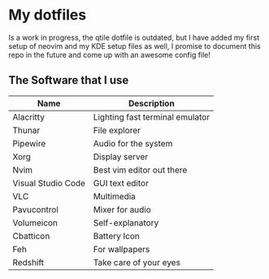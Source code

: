 # My dotfiles

Is a work in progress, the qtile dotfile is outdated, but I have added my first setup of neovim and my KDE setup files as well, I promise to document this repo in the future and come up with an awesome config file!

## The Software that I use

|  Name   | Description|
|---------|------------|
|Alacritty| Lighting fast terminal emulator|
|Thunar| File explorer|
|Pipewire| Audio for the system|
|Xorg| Display server|
|Nvim| Best vim editor out there|
|Visual Studio Code| GUI text editor|
|VLC| Multimedia
|Pavucontrol| Mixer for audio
|Volumeicon| Self-explanatory
|Cbatticon| Battery Icon
|Feh| For wallpapers
|Redshift| Take care of your eyes

